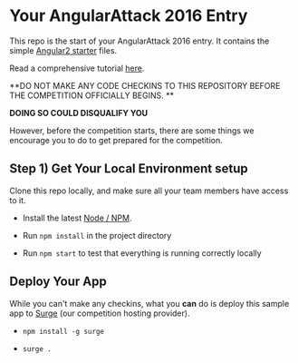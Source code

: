 # Your AngularAttack 2016 Entry

This repo is the start of your AngularAttack 2016 entry. It contains the simple [Angular2 starter](https://angular.io/docs/ts/latest/quickstart.html) files.

Read a comprehensive tutorial [here](https://angular.io/docs/ts/latest/tutorial/).

**DO NOT MAKE ANY CODE CHECKINS TO THIS REPOSITORY BEFORE THE COMPETITION OFFICIALLY BEGINS. **

**DOING SO COULD DISQUALIFY YOU**


However, before the competition starts, there are some things we encourage you to do to get prepared for the competition.


## Step 1) Get Your Local Environment setup

Clone this repo locally, and make sure all your team members have access to it.

* Install the latest [Node / NPM](https://nodejs.org).

* Run `npm install` in the project directory

* Run `npm start` to test that everything is running correctly locally


## Deploy Your App

While you can't make any checkins, what you **can** do is deploy this sample app to [Surge](https://surge.sh) (our competition hosting provider).

* `npm install -g surge`

* `surge .`

